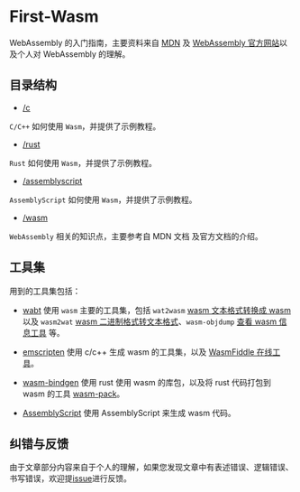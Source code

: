 # First-Wasm

WebAssembly 的入门指南，主要资料来自 [MDN](https://developer.mozilla.org/en-US/docs/WebAssembly) 及 [WebAssembly 官方网站](https://webassembly.org/)以及个人对 WebAssembly 的理解。

## 目录结构

- [/c](./c/READEME.md)

`C/C++` 如何使用 `Wasm`，并提供了示例教程。

- [/rust](./rust/READEME.md)

`Rust` 如何使用 `Wasm`，并提供了示例教程。

- [/assemblyscript](./assemblyscript/READEME.md)

`AssemblyScript` 如何使用 `Wasm`，并提供了示例教程。

- [/wasm](./wasm/READEME.md)

`WebAssembly` 相关的知识点，主要参考自 MDN 文档 及官方文档的介绍。

## 工具集

用到的工具集包括：

- [wabt](https://github.com/WebAssembly/wabt) 使用 `wasm` 主要的工具集，包括 `wat2wasm` [wasm 文本格式转换成 wasm](https://webassembly.github.io/wabt/demo/wat2wasm/) 以及 `wasm2wat` [wasm 二进制格式转文本格式](https://webassembly.github.io/wabt/demo/wat2wasm/)、`wasm-objdump` [查看 wasm 信息工具](https://webassembly.github.io/wabt/doc/wasm-objdump.1.html) 等。

- [emscripten](https://github.com/emscripten-core/emscripten) 使用 c/c++ 生成 wasm 的工具集，以及 [WasmFiddle 在线工具](https://wasdk.github.io/WasmFiddle/)。

- [wasm-bindgen](https://github.com/rustwasm/wasm-bindgen) 使用 rust 使用 wasm 的库包，以及将 rust 代码打包到 wasm 的工具 [wasm-pack](https://github.com/rustwasm/wasm-pack)。

- [AssemblyScript](https://github.com/AssemblyScript/assemblyscript) 使用 AssemblyScript 来生成 wasm 代码。

## 纠错与反馈

由于文章部分内容来自于个人的理解，如果您发现文章中有表述错误、逻辑错误、书写错误，欢迎提[issue](./issues)进行反馈。
